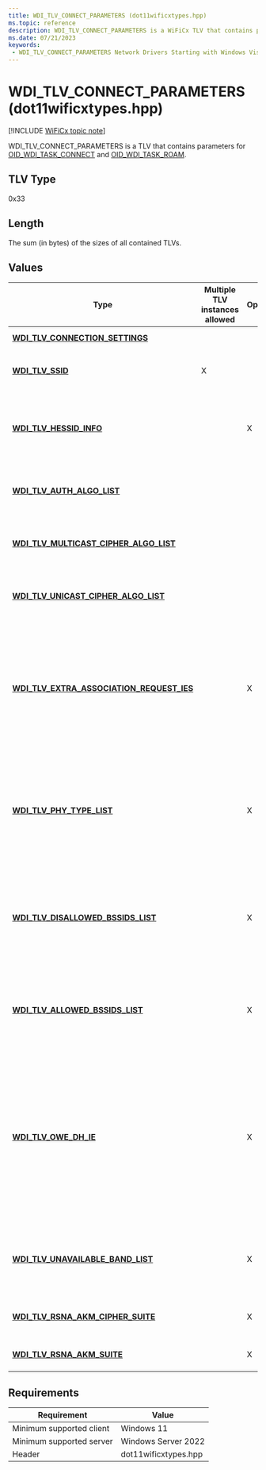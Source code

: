 ```yaml
---
title: WDI_TLV_CONNECT_PARAMETERS (dot11wificxtypes.hpp)
ms.topic: reference
description: WDI_TLV_CONNECT_PARAMETERS is a WiFiCx TLV that contains parameters for OID_WDI_TASK_CONNECT and OID_WDI_TASK_ROAM.
ms.date: 07/21/2023
keywords:
 - WDI_TLV_CONNECT_PARAMETERS Network Drivers Starting with Windows Vista
---
```


# WDI\_TLV\_CONNECT\_PARAMETERS (dot11wificxtypes.hpp)

[!INCLUDE [WiFiCx topic note](../includes/wificx-version-warning.md)]

WDI\_TLV\_CONNECT\_PARAMETERS is a TLV that contains parameters for [OID\_WDI\_TASK\_CONNECT](./oid-wdi-task-connect.md) and [OID\_WDI\_TASK\_ROAM](./oid-wdi-task-roam.md).

## TLV Type

0x33

## Length

The sum (in bytes) of the sizes of all contained TLVs.

## Values

| Type | Multiple TLV instances allowed | Optional | Description |
| --- | --- | --- | --- |
| [**WDI\_TLV\_CONNECTION\_SETTINGS**](wdi-tlv-connection-settings.md) |   |   | The settings for the connection. |
| [**WDI\_TLV\_SSID**](wdi-tlv-ssid.md) | X |   | List of SSIDs that the port is allowed to connect to. |
| [**WDI\_TLV\_HESSID_INFO**](wdi-tlv-hessid-info.md) |   | X | List of HESSIDs that the port is allowed to connect to. This is an additional requirement to the SSID list. |
| [**WDI\_TLV\_AUTH\_ALGO\_LIST**](wdi-tlv-auth-algo-list.md) |   |   | The list of authentication algorithms that the connection can use. |
| [**WDI\_TLV\_MULTICAST\_CIPHER\_ALGO\_LIST**](wdi-tlv-multicast-cipher-algo-list.md) |   |   | The list of multicast cipher algorithms that the connection can use. |
| [**WDI\_TLV\_UNICAST\_CIPHER\_ALGO\_LIST**](wdi-tlv-unicast-cipher-algo-list.md) |   |   | The list of unicast cipher algorithms that the connection can use. |
| [**WDI\_TLV\_EXTRA\_ASSOCIATION\_REQUEST\_IES**](wdi-tlv-extra-association-request-ies.md) |   | X | The IE blobs that must be included in the association requests sent by the port. This is applicable to any BSSID that the device would associate with. It should be used in addition to the BSSID specific IEs. |
| [**WDI\_TLV\_PHY\_TYPE\_LIST**](wdi-tlv-phy-type-list.md) |   | X | The list of PHYs that are allowed to be used for the association. If not specified, any supported PHY can be used. If specified, the device must only use the listed PHYs. |
| [**WDI\_TLV\_DISALLOWED\_BSSIDS\_LIST**](wdi-tlv-disallowed-bssids-list.md) |   | X | The list of BSSIDs that are not allowed to be used for association. If specified, the adapter must not associate to any AP that is in this list. |
| [**WDI\_TLV\_ALLOWED\_BSSIDS\_LIST**](wdi-tlv-allowed-bssids-list.md) |   | X | The list of BSSIDs that are allowed to be used for association. If WDI specifies 255.255.255.255 then all BSSIDs are allowed. |
| [**WDI\_TLV\_OWE\_DH\_IE**](wdi-tlv-owe-dh-ie.md) |   | X | Diffie-Hellman Extension IE blob that must be included in the association request sent by the station when auth type is OWE. This is applicable to any BSSID that the device would associate with and should be included in addition to the other associated req vendor IEs. |
| [**WDI_TLV_UNAVAILABLE_BAND_LIST**](wdi-tlv-unavailable-band-list.md) |   | X | The list of bands on which the driver should not connect as they are used for Primary Sta connectivity. |
| [**WDI_TLV_RSNA_AKM_CIPHER_SUITE**](wdi-tlv-rsna-akm-cipher-suite.md) |   | X | The list of RSNA AKM and cipher pairs that the driver supports. |
| [**WDI_TLV_RSNA_AKM_SUITE**](wdi-tlv-rsna-akm-suite.md) |   | X | The list of RSNA AKMs that the driver supports. |

## Requirements

|Requirement|Value|
|--- |--- |
|Minimum supported client|Windows 11|
|Minimum supported server|Windows Server 2022|
|Header|dot11wificxtypes.hpp|
